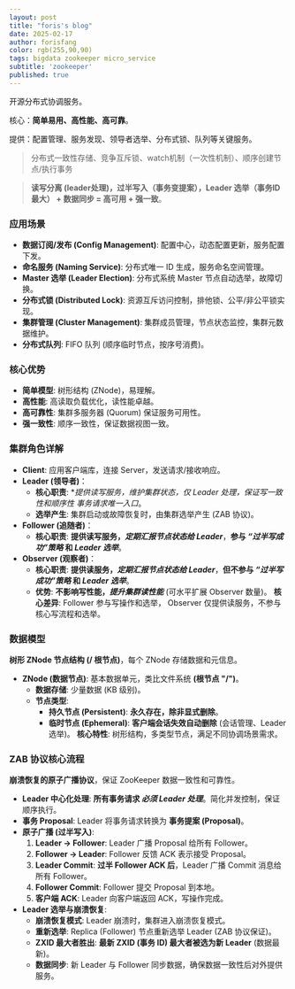 ```yaml
---
layout: post
title: "foris's blog"
date: 2025-02-17
author: forisfang 
color: rgb(255,90,90)
tags: bigdata zookeeper micro_service 
subtitle: 'zookeeper'
published: true
---
```




开源分布式协调服务。

核心：**简单易用、高性能、高可靠**。 

提供：配置管理、服务发现、领导者选举、分布式锁、队列等关键服务。
> 分布式一致性存储、竞争互斥锁、watch机制（一次性机制）、顺序创建节点/执行事务

> **读写分离 (leader处理)，过半写入（事务变提案），Leader 选举（事务ID最大） + 数据同步 = 高可用 + 强一致**。


### 应用场景
*   **数据订阅/发布 (Config Management)**:  配置中心，动态配置更新，服务配置下发。
*   **命名服务 (Naming Service)**:  分布式唯一 ID 生成，服务命名空间管理。
*   **Master 选举 (Leader Election)**:  分布式系统 Master 节点自动选举，故障切换。
*   **分布式锁 (Distributed Lock)**:  资源互斥访问控制，排他锁、公平/非公平锁实现。
*   **集群管理 (Cluster Management)**:  集群成员管理，节点状态监控，集群元数据维护。
*   **分布式队列**: FIFO 队列 (顺序临时节点，按序号消费)。


### 核心优势
*   **简单模型**:  树形结构 (ZNode)，易理解。
*   **高性能**:  高读取负载优化，读性能卓越。
*   **高可靠性**:  集群多服务器 (Quorum) 保证服务可用性。
*   **强一致性**:  顺序一致性，保证数据视图一致。



### 集群角色详解
*   **Client**:  应用客户端库，连接 Server，发送请求/接收响应。
*   **Leader (领导者)**：
    *   **核心职责**:  **提供读写服务，维护集群状态，*仅 Leader  处理，保证写一致性和顺序性 *事务请求唯一入口***。
    *   **选举产生**:  集群启动或故障恢复时，由集群选举产生 (ZAB 协议)。
*   **Follower (追随者)**：
    *   **核心职责**:  **提供读写服务，*定期汇报节点状态给 Leader***，**参与 *“过半写成功”策略* 和 *Leader 选举***。
*   **Observer (观察者)**：
    *   **核心职责**:  **提供读服务，*定期汇报节点状态给 Leader***，**但不参与 *“过半写成功”策略* 和 *Leader 选举***。
    *   **优势**:  **不影响写性能，*提升集群读性能*** (可水平扩展 Observer 数量)。
**核心差异**:  Follower 参与写操作和选举， Observer 仅提供读服务，不参与核心写流程和选举。


### 数据模型
**树形 ZNode 节点结构 (/ 根节点)**，每个 ZNode 存储数据和元信息。
*   **ZNode (数据节点)**:  基本数据单元，类比文件系统 **(根节点 "/")**。
    *   **数据存储**:  少量数据 (KB 级别)。
    *   **节点类型**:
        *   **持久节点 (Persistent)**:  **永久存在，除非显式删除**。
        *   **临时节点 (Ephemeral)**:  **客户端会话失效自动删除** (会话管理、Leader 选举)。
**核心特性**:  树形结构，多类型节点，满足不同协调场景需求。


### ZAB 协议核心流程
**崩溃恢复的原子广播协议**，保证 ZooKeeper 数据一致性和可靠性。
*   **Leader 中心化处理**:  **所有事务请求 *必须 Leader 处理***。简化并发控制，保证顺序执行。
*   **事务 Proposal**:  Leader 将事务请求转换为 **事务提案 (Proposal)**。
*   **原子广播 (过半写入)**:
    1.  **Leader  -> Follower**:  Leader  广播 Proposal  给所有 Follower。
    2.  **Follower -> Leader**:  Follower  反馈  ACK  表示接受 Proposal。
    3.  **Leader  Commit**:  **过半 Follower  ACK  后**，Leader  广播  Commit  消息给所有 Follower。
    4.  **Follower  Commit**:  Follower  提交 Proposal  到本地。
    5.  **客户端  ACK**:  Leader  向客户端返回  ACK，写操作完成。
*   **Leader 选举与崩溃恢复**:
    *   **崩溃恢复模式**:  Leader  崩溃时，集群进入崩溃恢复模式。
    *   **重新选举**:  Replica (Follower)  节点重新选举  Leader (ZAB 协议保证)。
    *   **ZXID 最大者胜出**:  **最新 ZXID (事务 ID)  最大者被选为新 Leader** (数据最新)。
    *   **数据同步**:  新 Leader  与 Follower  同步数据，确保数据一致性后对外提供服务。



